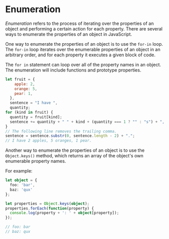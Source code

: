 # Enumeration

_Enumeration_ refers to the process of iterating over the properties of an object and performing a certain action for each property. There are several ways to enumerate the properties of an object in JavaScript.

One way to enumerate the properties of an object is to use the `for-in` loop. The `for-in` loop iterates over the enumerable properties of an object in an arbitrary order, and for each property it executes a given block of code.

The `for in` statement can loop over all of the property names in an object. The enumeration will include functions and prototype properties.

```javascript
let fruit = {
    apple: 2,
    orange: 5,
    pear: 1,
  },
  sentence = "I have ",
  quantity;
for (kind in fruit) {
  quantity = fruit[kind];
  sentence += quantity + " " + kind + (quantity === 1 ? "" : "s") + ", ";
}
// The following line removes the trailing comma.
sentence = sentence.substr(0, sentence.length - 2) + ".";
// I have 2 apples, 5 oranges, 1 pear.
```

Another way to enumerate the properties of an object is to use the `Object.keys()` method, which returns an array of the object's own enumerable property names.

For example:

```typescript
let object = {
  foo: 'bar',
  baz: 'qux'
};

let properties = Object.keys(object);
properties.forEach(function(property) {
  console.log(property + ': ' + object[property]);
});

// foo: bar
// baz: qux
```
